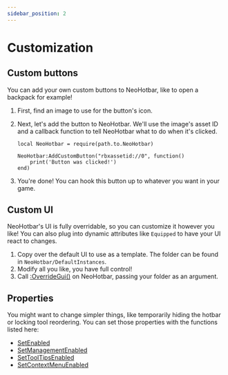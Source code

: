 ```yaml
---
sidebar_position: 2
---
```


# Customization

## Custom buttons

You can add your own custom buttons to NeoHotbar, like to open a backpack for example!

1. First, find an image to use for the button's icon.
2. Next, let's add the button to NeoHotbar. We'll use the image's asset ID and a callback function to tell NeoHotbar what to do when it's clicked.

    ```
    local NeoHotbar = require(path.to.NeoHotbar)

    NeoHotbar:AddCustomButton("rbxassetid://0", function()
        print('Button was clicked!')
    end)
    ```
3. You're done! You can hook this button up to whatever you want in your game.

## Custom UI

NeoHotbar's UI is fully overridable, so you can customize it however you like! You can also plug into dynamic attributes like `Equipped` to have your UI react to changes.

1. Copy over the default UI to use as a template. The folder can be found in `NeoHotbar/DefaultInstances`.
2. Modify all you like, you have full control!
3. Call [:OverrideGui()](/api/NeoHotbar#OverrideGui) on NeoHotbar, passing your folder as an argument.


## Properties

You might want to change simpler things, like temporarily hiding the hotbar or locking tool reordering. You can set those properties with the functions listed here:

- [SetEnabled](/api/NeoHotbar#SetEnabled)
- [SetManagementEnabled](/api/NeoHotbar#SetManagementEnabled)
- [SetToolTipsEnabled](/api/NeoHotbar#SetToolTipsEnabled)
- [SetContextMenuEnabled](/api/NeoHotbar#SetContextMenuEnabled)